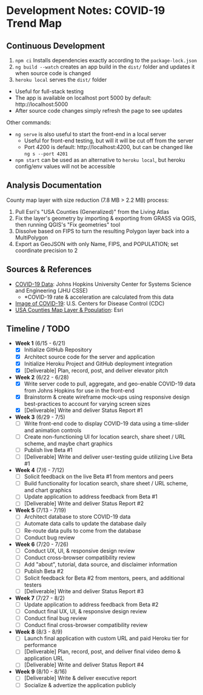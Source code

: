 
# Development Notes: COVID-19 Trend Map

## Continuous Development

1. `npm ci` Installs dependencies exactly according to the `package-lock.json`
2. `ng build --watch` creates an app build in the `dist/` folder and updates it when source code is changed
3. `heroku local` serves the `dist/` folder
  - Useful for full-stack testing
  - The app is available on localhost port 5000 by default: http://localhost:5000
  - After source code changes simply refresh the page to see updates

Other commands:

- `ng serve` is also useful to start the front-end in a local server
  - Useful for front-end testing, but will it will be cut off from the server
  - Port 4200 is default: http://localhost:4200, but can be changed like `ng s --port 4201`
- `npm start` can be used as an alternative to `heroku local`, but heroku config/env values will not be accessible

## Analysis Documentation

County map layer with size reduction (7.8 MB > 2.2 MB) process:

  1. Pull Esri's "USA Counties (Generalized)" from the Living Atlas
  2. Fix the layer's geometry by importing & exporting from GRASS via QGIS, then running QGIS's "Fix geometries" tool
  3. Dissolve based on FIPS to turn the resulting Polygon layer back into a MultiPolygon
  4. Export as GeoJSON with only Name, FIPS, and POPULATION; set coordinate precision to 2

## Sources & References

- [COVID-19 Data](https://github.com/CSSEGISandData/COVID-19): Johns Hopkins University Center for Systems Science and Engineering (JHU CSSE)
  - *COVID-19 rate & acceleration are calculated from this data
- [Image of COVID-19](https://phil.cdc.gov/Details.aspx?pid=23312): U.S. Centers for Disease Control (CDC)
- [USA Counties Map Layer & Population](https://www.arcgis.com/home/item.html?id=7566e0221e5646f99ea249a197116605): Esri

## Timeline / TODO

- **Week 1** (6/15 - 6/21)
  - [x] Initialize GitHub Repository
  - [x] Architect source code for the server and application
  - [x] Initialize Heroku Project and GitHub deployment integration
  - [x] [Deliverable] Plan, record, post, and deliver elevator pitch

- **Week 2** (6/22 - 6/28)
  - [x] Write server code to pull, aggregate, and geo-enable COVID-19 data from Johns Hopkins for use in the front-end
  - [x] Brainstorm & create wireframe mock-ups using responsive design best-practices to account for varying screen sizes
  - [x] [Deliverable] Write and deliver Status Report #1

- **Week 3** (6/29 - 7/5)
  - [ ] Write front-end code to display COVID-19 data using a time-slider and animation controls
  - [ ] Create non-functioning UI for location search, share sheet / URL scheme, and maybe chart graphics
  - [ ] Publish live Beta #1
  - [ ] [Deliverable] Write and deliver user-testing guide utilizing Live Beta #1

- **Week 4** (7/6 - 7/12)
  - [ ] Solicit feedback on the live Beta #1 from mentors and peers
  - [ ] Build functionality for location search, share sheet / URL scheme, and chart graphics
  - [ ] Update application to address feedback from Beta #1
  - [ ] [Deliverable] Write and deliver Status Report #2

- **Week 5** (7/13 - 7/19)
  - [ ] Architect database to store COVID-19 data
  - [ ] Automate data calls to update the database daily
  - [ ] Re-route data pulls to come from the database
  - [ ] Conduct bug review

- **Week 6** (7/20 - 7/26)
  - [ ] Conduct UX, UI, & responsive design review
  - [ ] Conduct cross-browser compatibility review
  - [ ] Add "about", tutorial, data source, and disclaimer information
  - [ ] Publish Beta #2
  - [ ] Solicit feedback for Beta #2 from mentors, peers, and additional testers
  - [ ] [Deliverable] Write and deliver Status Report #3

- **Week 7** (7/27 - 8/2)
  - [ ] Update application to address feedback from Beta #2
  - [ ] Conduct final UX, UI, & responsive design review
  - [ ] Conduct final bug review
  - [ ] Conduct final cross-browser compatibility review

- **Week 8** (8/3 - 8/9)
  - [ ] Launch final application with custom URL and paid Heroku tier for performance
  - [ ] [Deliverable] Plan, record, post, and deliver final video demo & application URL
  - [ ] [Deliverable] Write and deliver Status Report #4

- **Week 9** (8/10 - 8/16)
  - [ ] [Deliverable] Write & deliver executive report
  - [ ] Socialize & advertize the application publicly
